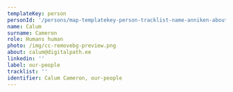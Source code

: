 ```yaml
---
templateKey: person
personId: '/persons/map-templatekey-person-tracklist-name-anniken-about-anniken-haldna-gmail-com-personid-uuid-photo-img-anniken_haldna-png-label-our-people-role-human-too-surname-haldna-linkedin/'
name: Calum
surname: Cameron
role: Humans human
photo: /img/cc-removebg-preview.png
about: calum@digitalpath.ee
linkedin: ''
label: our-people
tracklist: ''
identifier: Calum Cameron, our-people
---
```


